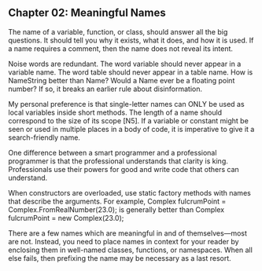 ## Chapter 02: Meaningful Names

The name of a variable, function, or class, should answer all the big questions. It
should tell you why it exists, what it does, and how it is used. If a name requires a comment,
then the name does not reveal its intent.


Noise words are redundant. The word variable should never appear in a variable
name. The word table should never appear in a table name. How is NameString better than
Name? Would a Name ever be a floating point number? If so, it breaks an earlier rule about
disinformation.


My personal preference is that single-letter names can ONLY be used as local variables
inside short methods. The length of a name should correspond to the size of its scope
[N5]. If a variable or constant might be seen or used in multiple places in a body of code,
it is imperative to give it a search-friendly name.


One difference between a smart programmer and a professional programmer is that
the professional understands that clarity is king. Professionals use their powers for good
and write code that others can understand.


When constructors are overloaded, use static factory methods with names that
describe the arguments. For example,
Complex fulcrumPoint = Complex.FromRealNumber(23.0);
is generally better than
Complex fulcrumPoint = new Complex(23.0);



There are a few names which are meaningful in and of themselves—most are not. Instead,
you need to place names in context for your reader by enclosing them in well-named
classes, functions, or namespaces. When all else fails, then prefixing the name may be necessary
as a last resort.


